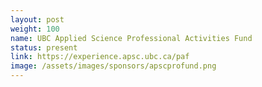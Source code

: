 ```yaml
---
layout: post
weight: 100
name: UBC Applied Science Professional Activities Fund
status: present
link: https://experience.apsc.ubc.ca/paf
image: /assets/images/sponsors/apscprofund.png
---
```

